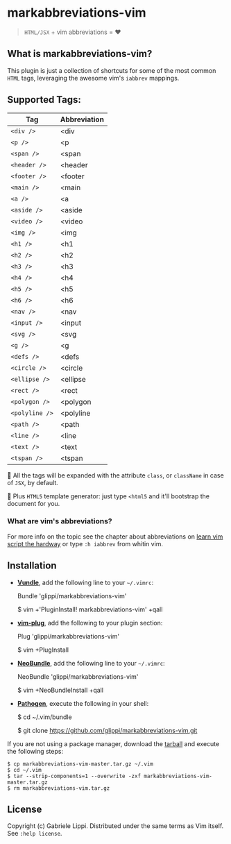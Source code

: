 # markabbreviations-vim
> `HTML/JSX` + vim abbreviations = :hearts:

## What is markabbreviations-vim?
This plugin is just a collection of shortcuts for some of the most common `HTML` tags, leveraging the awesome vim's `iabbrev` mappings.

## Supported Tags:
| Tag | Abbreviation |
| --- | ------------ |
| `<div />` | <div
| `<p />`  | <p
| `<span />` | <span
| `<header />` | <header
| `<footer />` | <footer
| `<main />` | <main
| `<a />` | <a
| `<aside />` | <aside
| `<video />` | <video
| `<img />` | <img
| `<h1 />`  | <h1
| `<h2 />`  | <h2
| `<h3 />`  | <h3
| `<h4 />`  | <h4
| `<h5 />`  | <h5
| `<h6 />`  | <h6
| `<nav />` | <nav
| `<input />` | <input
| `<svg />` | <svg
| `<g />` | <g
| `<defs />` | <defs
| `<circle />` | <circle
| `<ellipse />` | <ellipse
| `<rect />` | <rect
| `<polygon />` | <polygon
| `<polyline />` | <polyline
| `<path />` | <path
| `<line />` | <line
| `<text />` | <text
| `<tspan />` | <tspan

:pushpin: All the tags will be expanded with the attribute `class`, or `className` in case of `JSX`, by default.

:gift: Plus `HTML5` template generator: just type `<html5` and it'll bootstrap the document for you.

### What are vim's abbreviations?
For more info on the topic see the chapter about abbreviations on [learn vim script the hardway](http://learnvimscriptthehardway.stevelosh.com/chapters/08.html) or type `:h iabbrev` from whitin vim.

## Installation
* [**Vundle**](https://github.com/gmarik/vundle), add the following line to your `~/.vimrc`:

    Bundle 'glippi/markabbreviations-vim'

    $ vim +'PluginInstall! markabbreviations-vim' +qall

* [**vim-plug**](https://github.com/junegunn/vim-plug), add the following to your plugin section:

    Plug 'glippi/markabbreviations-vim'

    $ vim +PlugInstall

* [**NeoBundle**](https://github.com/Shougo/neobundle.vim), add the following line to your `~/.vimrc`:

    NeoBundle 'glippi/markabbreviations-vim'

    $ vim +NeoBundleInstall +qall

* [**Pathogen**](https://github.com/tpope/vim-pathogen), execute the following in your shell:

    $ cd ~/.vim/bundle

    $ git clone https://github.com/glippi/markabbreviations-vim.git

If you are not using a package manager, download the [tarball](https://github.com/glippi/markabbreviations-vim/archive/master.tar.gz) and execute the following steps:

    $ cp markabbreviations-vim-master.tar.gz ~/.vim
    $ cd ~/.vim
    $ tar --strip-components=1 --overwrite -zxf markabbreviations-vim-master.tar.gz
    $ rm markabbreviations-vim.tar.gz


## License
Copyright (c) Gabriele Lippi. Distributed under the same terms as Vim itself. See `:help license`.
